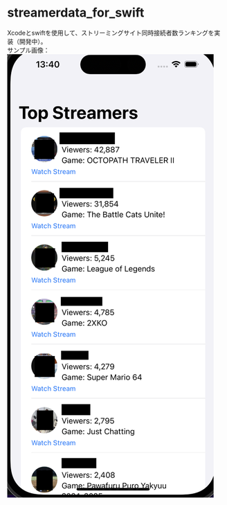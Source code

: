 # streamerdata_for_swift  
Xcodeとswiftを使用して、ストリーミングサイト同時接続者数ランキングを実装（開発中）。  
サンプル画像：
![](./sample.png)
